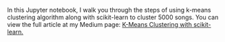 

In this Jupyter notebook, I walk you through the steps of using k-means clustering algorithm along with scikit-learn to cluster 5000 songs.
You can view the full article at my Medium page: [K-Means Clustering with scikit-learn.](https://medium.com/@haidarlina4/k-means-clustering-with-scikit-learn-70c805230646)

